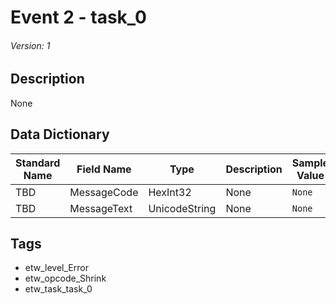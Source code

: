 # Event 2 - task_0
###### Version: 1

## Description
None

## Data Dictionary
|Standard Name|Field Name|Type|Description|Sample Value|
|---|---|---|---|---|
|TBD|MessageCode|HexInt32|None|`None`|
|TBD|MessageText|UnicodeString|None|`None`|

## Tags
* etw_level_Error
* etw_opcode_Shrink
* etw_task_task_0